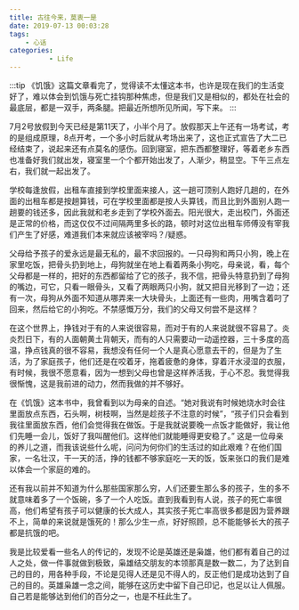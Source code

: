 ```yaml
---
title: 古往今来，莫衷一是
date: 2019-07-13 00:03:28
tags: 
    - 心话
categories: 
          - Life
---
```


:::tip
《饥饿》这篇文章看完了，觉得读不太懂这本书，也许是现在我们的生活变好了，难以体会到饥饿与死亡挂钩那种焦虑，但是我们又是相似的，都处在社会的最底层，都是一双手，两条腿。把最近所想所见所闻，写下来。
:::

<!-- more -->

7月2号放假到今天已经是第11天了，小半个月了。放假那天上午还有一场考试，考的是组成原理，8点开考，一个多小时后就从考场出来了，这也正式宣告了大二已经结束了，说起来还有点莫名的感伤。回到寝室，把东西都整理好，等着老乡东西也准备好我们就出发，寝室里一个个都开始出发了，人渐少，稍显空。下午三点左右，我们就一起出发了。

学校每逢放假，出租车直接到学校里面来接人，这一趟可顶别人跑好几趟的，在外面的出租车都是按趟算钱，可在学校里面都是按人头算钱，而且比到外面别人跑一趟要的钱还多，因此我就和老乡走到了学校外面去。阳光很大，走出校门，外面还是正常的价格，而这仅仅不过间隔两里多长的路，顿时对这位出租车师傅没有宰我们产生了好感，难道我们本来就应该被宰吗？/疑惑。

父母给予孩子的爱永远是最无私的，最不求回报的。一只母狗和两只小狗，晚上在家里吃饭，把骨头扔到地上，母狗就坐在地上看着两条小狗吃，母亲说，看，每个父母都是一样的，把好的东西都留给了它的孩子，我不信，把骨头特意扔到了母狗的嘴边，可它，只看一眼骨头，又看了两眼两只小狗，就又把目光移到了一边；还有一次，母狗从外面不知道从哪弄来一大块骨头，上面还有一些肉，用嘴含着叼了回来，然后给它的小狗吃。不禁感慨万分，我们的父母又何尝不是这样？

在这个世界上，挣钱对于有的人来说很容易，而对于有的人来说就很不容易了。炎炎烈日下，有的人面朝黄土背朝天，而有的人只需要动一动遥控器，三十多度的高温，挣点钱真的很不容易，我想没有任何一个人是真心愿意去干的，但是为了生活，为了家庭孩子，他们还是在咬着牙，拖着疲惫的身体，穿着汗水浸湿的衣服，有时候，我很不愿意看，因为一想到父母也曾是这样养活我，于心不忍。我觉得我很惭愧，这是我前进的动力，然而我做的并不够好。

在《饥饿》这本书中，我曾看到以为母亲的自述。“她对我说有时候她烧水时会往里面放点东西，石头啊，树枝啊，当然是趁孩子不注意的时候”，“孩子们只会看到我往里面放东西，他们会觉得我在做饭。于是我就说要晚一点饭才能做好，我让他们先睡一会儿，饭好了我叫醒他们。这样他们就能睡得更安稳了。” 这是一位母亲的养儿之道，而我该说些什么呢，问问为何你们的生活过的如此艰难？在他们国家，一名壮汉，干一天的活，挣的钱都不够家庭吃一天的饭，饭来张口的我们是难以体会一个家庭的难的。

还有我以前并不知道为什么那些国家那么穷，人们还要生那么多的孩子，生的多不就意味着多了一个饭碗，多了一个人吃饭。直到我看到有人说，孩子的死亡率很高，他们希望有孩子可以健康的长大成人，其实孩子死亡率高很多都是因为营养跟不上，简单的来说就是饿死的！那么少生一点，好好照顾，总不能能够长大的孩子都是抗饿的吧。

我是比较爱看一些名人的传记的，发现不论是英雄还是枭雄，他们都有着自己的过人之处，做一件事就做到极致，枭雄结交朋友的本领那真是数一数二，为了达到自己的目的，用各种手段，不论是见得人还是见不得人的，反正他们是成功达到了自己的目的。英雄枭雄一念之间，能够在这历史中留下自己印记，也足以让人佩服。自己若是能够达到他们的百分之一，也是不枉此生了。